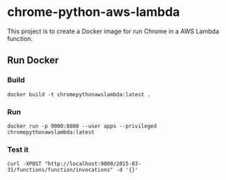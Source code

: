# chrome-python-aws-lambda

This project is to create a Docker image for run Chrome in a AWS Lambda function.

## Run Docker

### Build

    docker build -t chromepythonawslambda:latest .

### Run

    docker run -p 9000:8080 --user apps --privileged chromepythonawslambda:latest

### Test it

    curl -XPOST "http://localhost:9000/2015-03-31/functions/function/invocations" -d '{}'
